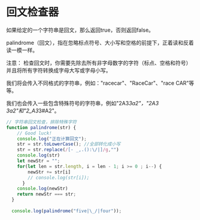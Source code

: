 <!--
 * @Description: 回文检查器
 * @Version: 2.0
 * @Autor: fengjiao
 * @Date: 2020-07-23 19:36:24
 * @LastEditors: fengjiao
 * @LastEditTime: 2020-07-23 19:38:02
--> 


# 回文检查器

如果给定的一个字符串是回文，那么返回true，否则返回false。

palindrome（回文），指在忽略标点符号、大小写和空格的前提下，正着读和反着读一模一样。

注意：
检查回文时，你需要先除去所有非字母数字的字符（标点、空格和符号）并且将所有字符转换成字母大写或字母小写。

我们将会传入不同格式的字符串，例如："racecar"、"RaceCar"、"race CAR"等等。

我们也会传入一些包含特殊符号的字符串，例如"2A3*3a2"，"2A3 3a2"和"2_A3*3#A2"。


```js
// 字符串回文检查，排除特殊字符
function palindrome(str) {
    // Good luck!
    console.log("正在计算回文");
    str = str.toLowerCase(); //全部转化成小写
    str = str.replace(/[- _,.():\/|]/g,"")
    console.log(str)
    let newStr = "";
    for(let len = str.length, i = len - 1; i >= 0 ; i--) {
        newStr += str[i]
        // console.log(str[i]);
      }
    console.log(newStr)
    return newStr === str;
  }
  
  console.log(palindrome("five|\_/|four"));
```